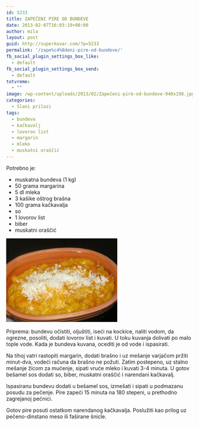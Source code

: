 ```yaml
---
id: 5233
title: ZAPEČENI PIRE OD BUNDEVE
date: 2013-02-07T16:03:19+00:00
author: mila
layout: post
guid: http://superkuvar.com/?p=5233
permalink: '/zape%c4%8deni-pire-od-bundeve/'
fb_social_plugin_settings_box_like:
  - default
fb_social_plugin_settings_box_send:
  - default
totvreme:
  - ""
image: /wp-content/uploads/2013/02/Zapečeni-pire-od-bundeve-940x198.jpg
categories:
  - Slani prilozi
tags:
  - bundeva
  - kačkavalj
  - lovorov list
  - margarin
  - mleko
  - muskatni oraščić
---
```

Potrebno je:

  * muskatna bundeva (1 kg)
  * 50 grama margarina
  * 5 dl mleka
  * 3 kašike oštrog brašna
  * 100 grama kačkavalja
  * so
  * 1 lovorov list
  * biber
  * muskatni oraščić

<img class="alignnone size-medium wp-image-5234" src="/wp-content/uploads/2013/02/Zapečeni-pire-od-bundeve-300x225.jpg" alt="Zapečeni pire od bundeve" width="300" height="225" /> 

Priprema: bundevu očistiti, oljuštiti, iseći na kockice, naliti vodom, da ogrezne, posoliti, dodati lovorov list i kuvati. U toku kuvanja dolivati po malo tople vode. Kada je bundeva kuvana, ocediti je od vode i ispasirati.

Na tihoj vatri rastopiti margarin, dodati brašno i uz mešanje varjačom pržiti minut-dva, vodeći računa da brašno ne požuti. Zatim postepeno, uz stalno mešanje žicom za mućenje, sipati vruće mleko i kuvati 3-4 minuta. U gotov bešamel sos dodati so, biber, muskatni oraščić i narendani kačkavalj.

Ispasiranu bundevu dodati u bešamel sos, izmešati i sipati u podmazanu posudu za pečenje. Pire zapeći 15 minuta na 180 stepeni, u prethodno zagrejanoj pećnici.

Gotov pire posuti ostatkom narendanog kačkavalja. Poslužiti kao prilog uz pečeno-dinstano meso ili faširane šnicle.